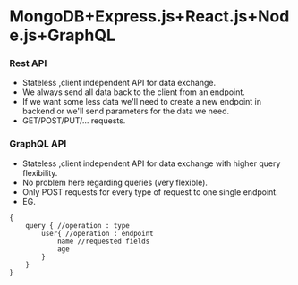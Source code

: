 # MongoDB+Express.js+React.js+Node.js+GraphQL

### Rest API
* Stateless ,client independent API for data exchange.
* We always send all data back to the client from an endpoint.
* If we want some less data we'll need to create a new endpoint in backend or we'll send parameters for the data we need.
* GET/POST/PUT/... requests.

### GraphQL API
* Stateless ,client independent API for data exchange with higher query flexibility.
* No problem here regarding queries (very flexible).
* Only POST requests for every type of request to one single endpoint.
* EG. 
```
{
    query { //operation : type
        user{ //operation : endpoint
            name //requested fields 
            age
        }
    }
}
```






